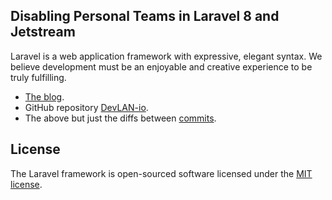 ## Disabling Personal Teams in Laravel 8 and Jetstream

Laravel is a web application framework with expressive, elegant syntax. We believe development must be an enjoyable and creative experience to be truly fulfilling.

- [The blog](https://npratley.net/disabling-personal-teams-in-laravel-8-and-jetstream-1fd083593e08/).
- GitHub repository [DevLAN-io](https://github.com/DevLAN-io/laravel-boilerplate).
- The above but just the diffs between [commits](https://github.com/DevLAN-io/laravel-boilerplate/commit/ad38d105380cc797c987f44a80ee122a63fac0f9).

## License

The Laravel framework is open-sourced software licensed under the [MIT license](https://opensource.org/licenses/MIT).
